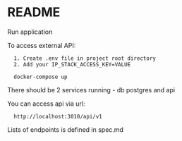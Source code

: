 # README

Run application

To access external API:
```
  1. Create .env file in project root directory
  2. Add your IP_STACK_ACCESS_KEY=VALUE

```

```
  docker-compose up
```
There should be 2 services running - db postgres and api

You can access api via url:
```
  http://localhost:3010/api/v1
```
Lists of endpoints is defined in spec.md